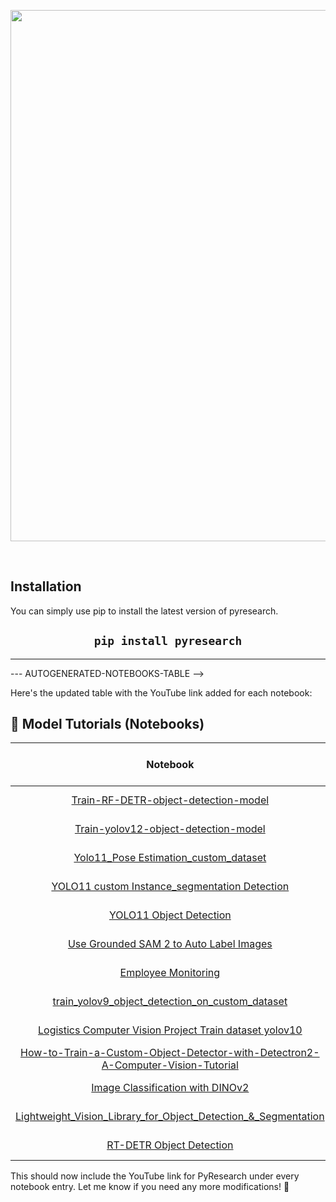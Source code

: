 <div align="center">
  <p>
    <a align="center" href="https://github.com/pyresearch/notebooks" target="_blank">
      <img
        width="850"
        src="https://github.com/user-attachments/assets/b4fcf097-11d5-400c-bd32-69a05c80768f"
      >
    </a>
  </p>
  <br>
</div>


## Installation
You can  simply use pip to install the latest version of pyresearch.

## <div align="center">`pip install pyresearch`</div>





<hr>



--- AUTOGENERATED-NOTEBOOKS-TABLE -->
<!---
   WARNING: DO NOT EDIT THIS TABLE MANUALLY. IT IS AUTOMATICALLY GENERATED.
   HEAD OVER TO CONTRIBUTING.MD FOR MORE DETAILS ON HOW TO MAKE CHANGES PROPERLY.
-->


Here's the updated table with the YouTube link added for each notebook:

## 🚀 Model Tutorials (Notebooks)

| **Notebook** | Open in Colab  | **YouTube Video** |
|:------------:|:-------------------------------------------------:|:----------------------:|
| [Train-RF-DETR-object-detection-model](https://colab.research.google.com/github/pyresearch/notebooks/blob/main/notebook/how_to_finetune_rf_detr_on_detection_dataset.ipynb) | [![Colab](https://colab.research.google.com/assets/colab-badge.svg)](https://colab.research.google.com/github/pyresearch/notebooks/blob/main/notebook/how_to_finetune_rf_detr_on_detection_dataset.ipynb) | [Watch Video](https://www.youtube.com/watch?v=dO8k5rgXG0M&t=7s) |
| [Train-yolov12-object-detection-model](https://colab.research.google.com/github/pyresearch/notebooks/blob/main/notebook/train_yolov12_object_detection.ipynb) | [![Colab](https://colab.research.google.com/assets/colab-badge.svg)](https://colab.research.google.com/github/pyresearch/notebooks/blob/main/notebook/train_yolov12_object_detection.ipynb) | [Watch Video](https://www.youtube.com/watch?v=dO8k5rgXG0M&t=7s) |
| [Yolo11_Pose Estimation_custom_dataset](https://colab.research.google.com/github/pyresearch/notebooks/blob/main/notebook/Yolo11_Pose%20Estimation_custom_dataset.ipynb) | [![Colab](https://colab.research.google.com/assets/colab-badge.svg)](https://colab.research.google.com/github/pyresearch/notebooks/blob/main/notebook/Yolo11_Pose%20Estimation_custom_dataset.ipynb) | [Watch Video](https://www.youtube.com/@Pyresearch/videos) |
| [YOLO11 custom Instance_segmentation Detection](https://github.com/pyresearch/notebooks/blob/main/notebook/train_yolo11_instance_segmentation_on_custom_dataset.ipynb) | [![Colab](https://colab.research.google.com/assets/colab-badge.svg)](https://colab.research.google.com/github/pyresearch/notebooks/blob/main/notebook/train_yolo11_instance_segmentation_on_custom_dataset.ipynb) | [Watch Video](https://www.youtube.com/@Pyresearch/videos) |
| [YOLO11 Object Detection](https://github.com/pyresearch/notebooks/blob/main/notebook/yolo11_object_detection_custom_dataset.ipynb) | [![Colab](https://colab.research.google.com/assets/colab-badge.svg)](https://colab.research.google.com/github/pyresearch/notebooks/blob/main/notebook/yolo11_object_detection_custom_dataset.ipynb) | [Watch Video](https://www.youtube.com/@Pyresearch/videos) |
| [Use Grounded SAM 2 to Auto Label Images](https://github.com/pyresearch/notebooks/blob/main/notebook/How%20to%20grounded-sam-2-auto-label.ipynb) | [![Colab](https://colab.research.google.com/assets/colab-badge.svg)](https://colab.research.google.com/github/pyresearch/notebooks/blob/main/notebook/grounded_sam_2_auto_label.ipynb) | [Watch Video](https://www.youtube.com/@Pyresearch/videos) |
| [Employee Monitoring](https://colab.research.google.com/github/pyresearch/notebooks/blob/main/notebook/Employee%20Monitoring%20Using%20Object%20Detection.ipynb) | [![Colab](https://colab.research.google.com/assets/colab-badge.svg)](https://colab.research.google.com/github/pyresearch/notebooks/blob/main/notebook/Employee%20Monitoring%20Using%20Object%20Detection.ipynb) | [Watch Video](https://www.youtube.com/@Pyresearch/videos) |
| [train_yolov9_object_detection_on_custom_dataset](https://colab.research.google.com/github/pyresearch/notebooks/blob/main/notebook/train_yolov9_object_detection_on_custom_dataset.ipynb) | [![Colab](https://colab.research.google.com/assets/colab-badge.svg)](https://colab.research.google.com/github/pyresearch/notebooks/blob/main/notebook/train_yolov9_object_detection_on_custom_dataset.ipynb) | [Watch Video](https://www.youtube.com/@Pyresearch/videos) |
| [Logistics Computer Vision Project Train dataset yolov10](https://colab.research.google.com/github/pyresearch/notebooks/blob/main/notebook/yolov10_custom_dataset.ipynb) | [![Colab](https://colab.research.google.com/assets/colab-badge.svg)](https://colab.research.google.com/github/pyresearch/notebooks/blob/main/notebook/yolov10_custom_dataset.ipynb) | [Watch Video](https://www.youtube.com/@Pyresearch/videos) |
| [How-to-Train-a-Custom-Object-Detector-with-Detectron2-A-Computer-Vision-Tutorial](https://colab.research.google.com/github/pyresearch/notebooks/blob/main/notebook/detectron2.ipynb) | [![Colab](https://colab.research.google.com/assets/colab-badge.svg)](https://colab.research.google.com/github/pyresearch/notebooks/blob/main/notebook/detectron2.ipynb) | [Watch Video](https://www.youtube.com/@Pyresearch/videos) |
| [Image Classification with DINOv2](https://colab.research.google.com/github/pyresearch/notebooks/blob/main/notebook/dinov2_classification.ipynb) | [![Colab](https://colab.research.google.com/assets/colab-badge.svg)](https://colab.research.google.com/github/pyresearch/notebooks/blob/main/notebook/dinov2_classification.ipynb) | [Watch Video](https://www.youtube.com/@Pyresearch/videos) |
| [Lightweight_Vision_Library_for_Object_Detection_&_Segmentation](https://colab.research.google.com/github/pyresearch/notebooks/blob/main/notebook/Lightweight_Vision_Library_for_Object_Detection_%26_Segmentation.ipynb) | [![Colab](https://colab.research.google.com/assets/colab-badge.svg)](https://colab.research.google.com/github/pyresearch/notebooks/blob/main/notebook/Lightweight_Vision_Library_for_Object_Detection_%26_Segmentation.ipynb) | [Watch Video](https://www.youtube.com/@Pyresearch/videos) |
| [RT-DETR Object Detection](https://colab.research.google.com/github/pyresearch/notebooks/blob/main/notebook/train_rt_detr_on_custom_dataset_with_transformers.ipynb) | [![Colab](https://colab.research.google.com/assets/colab-badge.svg)](https://colab.research.google.com/github/pyresearch/notebooks/blob/main/notebook/train_rt_detr_on_custom_dataset_with_transformers.ipynb) | [Watch Video](https://www.youtube.com/@Pyresearch/videos) |

This should now include the YouTube link for PyResearch under every notebook entry. Let me know if you need any more modifications! 🚀





